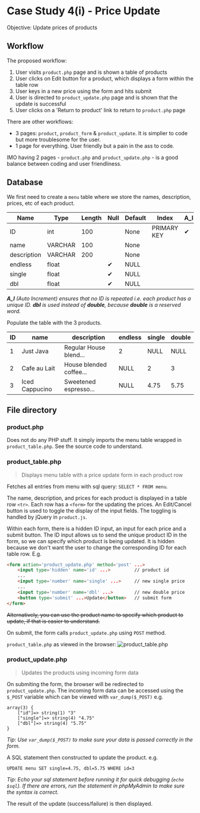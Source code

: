 # Case Study 4(i) - Price Update

Objective: Update prices of products

## Workflow

The proposed workflow:
1. User visits `product.php` page and is shown a table of products
2. User clicks on Edit button for a product, which displays a form within the table row
3. User keys in a new price using the form and hits submit
4. User is directed to `product_update.php` page and is shown that the update is successful
5. User clicks on a 'Return to product' link to return to `product.php` page

There are other workflows:
- 3 pages: `product`, `product_form` & `product_update`. It is simplier to code but more troublesome for the user.
- 1 page for everything. User friendly but a pain in the ass to code.

IMO having 2 pages - `product.php` and `product_update.php` - is a good balance between coding and user friendliness.

## Database

We first need to create a `menu` table where we store the names, description, prices, etc of each product.


| Name          | Type      | Length    | Null  | Default   | Index         | A_I   |
|---------------|-----------|-----------|-------|-----------|---------------|-------|
| ID            | int       | 100       |       | None      | PRIMARY KEY   |  ✔    |
| name          | VARCHAR   | 100       |       | None      |               |       |
| description   | VARCHAR   | 200       |       | None      |               |       |
| endless       | float     |           | ✔     | NULL      |               |       |
| single        | float     |           | ✔     | NULL      |               |       |
| dbl           | float     |           | ✔     | NULL      |               |       |

***A_I** (Auto Increment) ensures that no ID is repeated i.e. each product has a unique ID. **dbl** is used instead of **double**, because **double** is a reserved word.*

Populate the table with the 3 products.

| ID | name             | description              | endless | single | double |
|----|------------------|--------------------------|---------|--------|--------|
| 1  | Just Java        | Regular House blend...   | 2       | NULL   | NULL   |
| 2  | Cafe au Lait     | House blended coffee...  | NULL    | 2      | 3      |
| 3  | Iced Cappucino   | Sweetened espresso...    | NULL    | 4.75   | 5.75   |


## File directory

### product.php
Does not do any PHP stuff. It simply imports the menu table wrapped in `product_table.php`. See the source code to understand.

### product_table.php
> Displays menu table with a price update form in each product row

Fetches all entries from menu with sql query: `SELECT * FROM menu`.

The name, description, and prices for each product is displayed in a table row `<tr>`. Each row has a `<form>` for the updating the prices. An Edit/Cancel button is used to toggle the display of the input fields. The toggling is handled by jQuery in `product.js`.

Within each form, there is a hidden ID input, an input for each price and a submit button. The ID input allows us to send the unique product ID in the form, so we can specify which product is being updated. It is hidden because we don't want the user to change the corresponding ID for each table row. E.g.

```html
<form action='product_update.php' method='post' ...>
    <input type='hidden' name='id' ...>         // product id
    ...
    <input type='number' name='single' ...>     // new single price
    ...
    <input type='number' name='dbl' ...>        // new double price
    <button type='submit' ...>Update</button>   // submit form
</form>
```

~~Alternatively, you can use the product name to specify which product to update, if that is easier to understand.~~

On submit, the form calls `product_update.php` using `POST` method.

`product_table.php` as viewed in the browser:
![product_table.php](https://raw.githubusercontent.com/vamonke/javajam/master/product/product.png)

### product_update.php
> Updates the products using incoming form data

On submiting the form, the browser will be redirected to `product_update.php`. The incoming form data can be accessed using the `$_POST` variable which can be viewed with `var_dump($_POST)` e.g. 
```
array(3) {
    ["id"]=> string(1) "3"
    ["single"]=> string(4) "4.75"
    ["dbl"]=> string(4) "5.75"
}
```
*Tip: Use `var_dump($_POST)` to make sure your data is passed correctly in the form.*

A SQL statement then constructed to update the product. e.g.
```
UPDATE menu SET single=4.75, dbl=5.75 WHERE id=3
```
*Tip: Echo your sql statement before running it for quick debugging (`echo $sql`). If there are errors, run the statement in phpMyAdmin to make sure the syntax is correct.*

The result of the update (success/failure) is then displayed.
